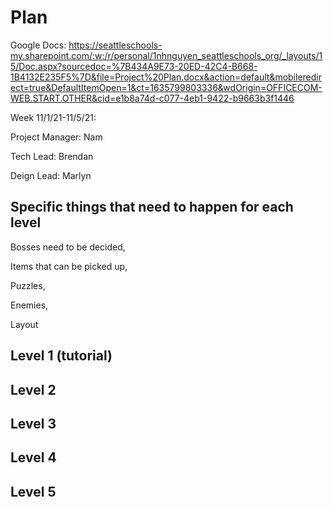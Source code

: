 # Plan

Google Docs: https://seattleschools-my.sharepoint.com/:w:/r/personal/1nhnguyen_seattleschools_org/_layouts/15/Doc.aspx?sourcedoc=%7B434A9E73-20ED-42C4-B668-1B4132E235F5%7D&file=Project%20Plan.docx&action=default&mobileredirect=true&DefaultItemOpen=1&ct=1635799803336&wdOrigin=OFFICECOM-WEB.START.OTHER&cid=e1b8a74d-c077-4eb1-9422-b9663b3f1446

Week 11/1/21-11/5/21:

Project Manager: Nam

Tech Lead: Brendan

Deign Lead: Marlyn


## Specific things that need to happen for each level
Bosses need to be decided,

Items that can be picked up,

Puzzles,

Enemies,

Layout

## Level 1 (tutorial)

## Level 2

## Level 3

## Level 4

## Level 5
